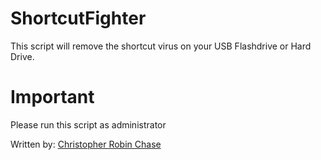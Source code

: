 # ShortcutFighter
This script will remove the shortcut virus on your USB Flashdrive or Hard Drive.

# Important
Please run this script as administrator

Written by: [Christopher Robin Chase](https://github.com/chrischase011/)

